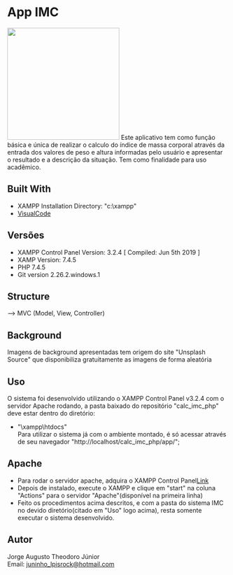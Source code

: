 # App IMC
<img src="https://pt.calcuworld.com/wp-content/uploads/sites/6/2019/07/imc-.png" height="256" width="256">
Este aplicativo tem como função básica e única de realizar o calculo do índice de massa corporal através da
entrada dos valores de peso e altura informadas pelo usuário e apresentar o resultado e a descrição da situação.
Tem como finalidade para uso acadêmico.

## Built With
* XAMPP Installation Directory: "c:\xampp\"
* [VisualCode](https://code.visualstudio.com/)

## Versões
* XAMPP Control Panel Version: 3.2.4  [ Compiled: Jun 5th 2019 ]
* XAMP Version: 7.4.5
* PHP 7.4.5
* Git version 2.26.2.windows.1

## Structure
--> MVC (Model, View, Controller)

## Background
Imagens de background apresentadas tem origem do site "Unsplash Source" que disponibiliza gratuitamente as imagens de forma aleatória

## Uso
O sistema foi desenvolvido utilizando o XAMPP Control Panel v3.2.4 com o servidor Apache rodando, a pasta baixado do repositório "calc_imc_php" deve estar dentro do diretório:<br>
* "\xampp\htdocs"<br>
Para utilizar o sistema já com o ambiente montado, é só acessar através de seu navegador "http://localhost/calc_imc_php/app/";

## Apache
* Para rodar o servidor apache, adquira o XAMPP Control Panel[Link](https://www.apachefriends.org/pt_br/download.html)
* Depois de instalado, execute o XAMPP e clique em "start" na coluna "Actions" para o servidor "Apache"(disponível na primeira linha)
* Feito os procedimentos acima descritos, e com a pasta do sistema IMC no devido diretório(citado em "Uso" logo acima), resta somente executar o sistema desenvolvido.

## Autor
Jorge Augusto Theodoro Júnior<br>
Email: juninho_lpisrock@hotmail.com
